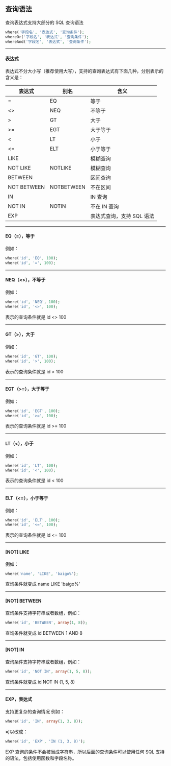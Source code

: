 ## 查询语法

查询表达式支持大部分的 SQL 查询语法

``` php
where('字段名', '表达式', '查询条件');
whereOr('字段名', '表达式', '查询条件');
whereAnd('字段名', '表达式', '查询条件');
```

----------

#### 表达式

表达式不分大小写（推荐使用大写），支持的查询表达式有下面几种，分别表示的含义是：

| 表达式	| 别名 | 含义 |
| - | - | - |
| = | EQ | 等于 |
| <> | NEQ | 不等于 |
| > | GT | 大于 |
| >= | EGT | 大于等于 |
| < | LT | 小于 |
| <= | ELT | 小于等于 |
| LIKE | | 模糊查询 |
| NOT LIKE | NOTLIKE | 模糊查询 |
| BETWEEN | | 区间查询 |
| NOT BETWEEN | NOTBETWEEN | 不在区间 |
| IN |  | IN 查询 |
| NOT IN | NOTIN | 不在 IN 查询 |
| EXP |  | 表达式查询，支持 SQL 语法 |


----------

#### EQ（=），等于

例如：

``` php
where('id', 'EQ', 100);
where('id', '=', 100);
```

----------

#### NEQ（<>），不等于

例如：

``` php
where('id', 'NEQ', 100);
where('id', '<>', 100);
```

表示的查询条件就是 id <> 100

----------

#### GT（>），大于

例如：

``` php
where('id', 'GT', 100);
where('id', '>', 100);
```

表示的查询条件就是 id > 100

----------

#### EGT（>=），大于等于

例如：

``` php
where('id', 'EGT', 100);
where('id', '>=', 100);
```

表示的查询条件就是 id >= 100

----------

#### LT（<），小于

例如：

``` php
where('id', 'LT', 100);
where('id', '<', 100);
```

表示的查询条件就是 id < 100

----------

#### ELT（<=），小于等于

例如：

``` php
where('id', 'ELT', 100);
where('id', '<=', 100);
```

表示的查询条件就是 id <= 100

----------

#### [NOT] LIKE

例如：

``` php
where('name', 'LIKE', 'baigo%');
```

查询条件就变成 name LIKE 'baigo%'

----------

#### [NOT] BETWEEN

查询条件支持字符串或者数组，例如：

``` php
where('id', 'BETWEEN', array(1, 8));
```

查询条件就变成 id BETWEEN 1 AND 8

----------

#### [NOT] IN

查询条件支持字符串或者数组，例如：

``` php
where('id', 'NOT IN', array(1, 5, 8));
```

查询条件就变成 id NOT IN (1, 5, 8)

----------

#### EXP，表达式

支持更复杂的查询情况 例如：

``` php
where('id', 'IN', array(1, 3, 8));
```

可以改成：

``` php
where('id', 'EXP', 'IN (1, 3, 8)');
```

EXP 查询的条件不会被当成字符串，所以后面的查询条件可以使用任何 SQL 支持的语法，包括使用函数和字段名称。